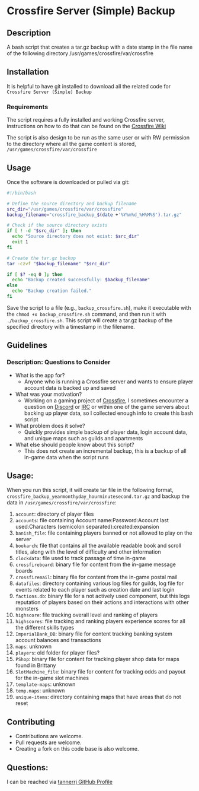 # Crossfire Server (Simple) Backup

## Description

A bash script that creates a tar.gz backup with a date stamp in the file name of the following directory /usr/games/crossfire/var/crossfire

## Installation

It is helpful to have git installed to download all the related code for `Crossfire Server (Simple) Backup`

### Requirements

The script requires a fully installed and working Crossfire server, instructions on how to do that can be found on the [Crossfire Wiki](http://wiki.cross-fire.org/dokuwiki/doku.php/server:server_compiling)

The script is also design to be run as the same user or with RW permission to the directory where all the game content is stored, `/usr/games/crossfire/var/crossfire`

## Usage

Once the software is downloaded or pulled via git:

```bash
#!/bin/bash

# Define the source directory and backup filename
src_dir="/usr/games/crossfire/var/crossfire"
backup_filename="crossfire_backup_$(date +'%Y%m%d_%H%M%S').tar.gz"

# Check if the source directory exists
if [ ! -d "$src_dir" ]; then
  echo "Source directory does not exist: $src_dir"
  exit 1
fi

# Create the tar.gz backup
tar -czvf "$backup_filename" "$src_dir"

if [ $? -eq 0 ]; then
  echo "Backup created successfully: $backup_filename"
else
  echo "Backup creation failed."
fi
```

Save the script to a file (e.g., `backup_crossfire.sh`), make it executable with the `chmod +x backup_crossfire.sh` command, and then run it with `./backup_crossfire.sh`. This script will create a tar.gz backup of the specified directory with a timestamp in the filename.

## Guidelines

### Description: Questions to Consider

 * What is the app for?
   * Anyone who is running a Crossfire server and wants to ensure player account data is backed up and saved
 * What was your motivation?
   * Working on a gaming project of [Crossfire](https://sourceforge.net/projects/crossfire/), I sometimes encounter a question on [Discord](https://crossfire.real-time.com/discord/) or [IRC](https://crossfire.real-time.com/irc/) or within one of the game servers about backing up player data, so I collected enough info to create this bash script
 * What problem does it solve?
   * Quickly provides simple backup of player data, login account data, and unique maps such as guilds and apartments
 * What else should people know about this script?
    * This does not create an incremental backup, this is a backup of all in-game data when the script runs


## Usage:

When you run this script, it will create tar file in the following format, `crossfire_backup_yearmonthyday_hourminutesecond.tar.gz` and backup the data in `/usr/games/crossfire/var/crossfire`:

 1. `account`: directory of player files
 2. `accounts`: file containing Account name:Password:Account last used:Characters (semicolon separated):created:expansion
 3. `banish_file`: file containing players banned or not allowed to play on the server
 4. `bookarch`: file that contains all the available readable book and scroll titles, along with the level of difficulty and other information
 5. `clockdata`: file used to track passage of time in-game
 6. `crossfireboard`: binary file for content from the in-game message boards
 7. `crossfiremail`: binary file for content from the in-game postal mail
 8. `datafiles`: directory containing various log files for guilds, log file for events related to each player such as creation date and last login
 9. `factions.db`: binary file for a not actively used component, but this logs reputation of players based on their actions and interactions with other monsters
 10. `highscore`: file tracking overall level and ranking of players
 11. `highscores`: file tracking and ranking players experience scores for all the different skills types
 12. `ImperialBank_DB`: binary file for content tracking banking system account balances and transactions
 13. `maps`: unknown
 14. `players`: old folder for player files?
 15. `PShop`: binary file for content for tracking player shop data for maps found in Brittany
 16. `SlotMachine_file`: binary file for content for tracking odds and payout for the in-game slot machines
 17. `template-maps`: unknown
 18. `temp.maps`: unknown
 19. `unique-items`: directory containing maps that have areas that do not reset


## Contributing

 * Contributions are welcome.
 * Pull requests are welcome.
 * Creating a fork on this code base is also welcome.

## Questions:

I can be reached via [tannerrj GitHub Profile](https://github.com/tannerrj)
